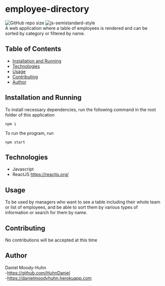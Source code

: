 # employee-directory
![GitHub repo size](https://img.shields.io/github/repo-size/HuhnDaniel/employee-directory) ![js-semistandard-style](https://img.shields.io/badge/code%20style-semistandard-brightgreen.svg)  
A web application where a table of employees is rendered and can be sorted by category or filtered by name.
## Table of Contents
- [Installation and Running](#installation-and-running)
- [Technologies](#technologies)
- [Usage](#usage)
- [Contributing](#contributing)
- [Author](#author)
## Installation and Running
To install necessary dependencies, run the following command in the root folder of this application
```
npm i
```
To run the program, run
```
npm start
```
## Technologies
- Javascript
- ReactJS https://reactjs.org/
## Usage
To be used by managers who want to see a table including their whole team or list of employees, and be able to sort them by various types of information or search for them by name.
## Contributing
No contributions will be accepted at this time
## Author
Daniel Moody-Huhn  
  -https://github.com/HuhnDaniel  
  -https://danielmoodyhuhn.herokuapp.com
